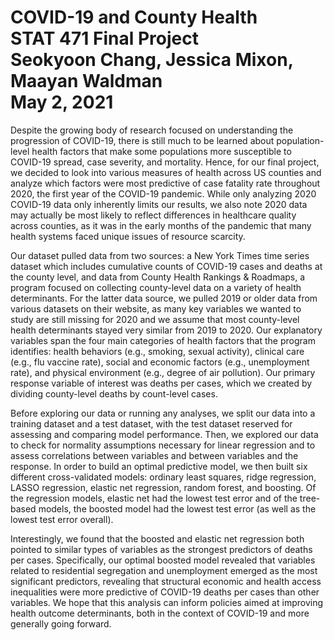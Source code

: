 # COVID-19 and County Health<br/>STAT  471 Final Project<br/>Seokyoon Chang, Jessica Mixon, Maayan Waldman<br/>May 2, 2021

Despite the growing body of research focused on understanding the progression of COVID-19, there is still much to be learned about population-level health factors that make some populations more susceptible to COVID-19 spread, case severity, and mortality. Hence, for our final project, we decided to look into various measures of health across US counties and analyze which factors were most predictive of case fatality rate throughout 2020, the first year of the COVID-19 pandemic. While only analyzing 2020 COVID-19 data only inherently limits our results, we also note 2020 data may actually be most likely to reflect differences in healthcare quality across counties, as it was in the early months of the pandemic that many health systems faced unique issues of resource scarcity.

Our dataset pulled data from two sources: a New York Times time series dataset which includes cumulative counts of COVID-19 cases and deaths at the county level, and data from County Health Rankings & Roadmaps, a program focused on collecting county-level data on a variety of health determinants. For the latter data source, we pulled 2019 or older data from various datasets on their website, as many key variables we wanted to study are still missing for 2020 and we assume that most county-level health determinants stayed very similar from 2019 to 2020. Our explanatory variables span the four main categories of health factors that the program identifies: health behaviors (e.g., smoking, sexual activity), clinical care (e.g., flu vaccine rate), social and economic factors (e.g., unemployment rate), and physical environment (e.g., degree of air pollution). Our primary response variable of interest was deaths per cases, which we created by dividing county-level deaths by count-level cases.

Before exploring our data or running any analyses, we split our data into a training dataset and a test dataset, with the test dataset reserved for assessing and comparing model performance. Then, we explored our data to check for normality assumptions necessary for linear regression and to assess correlations between variables and between variables and the response. In order to build an optimal predictive model, we then built six different cross-validated models: ordinary least squares, ridge regression, LASSO regression, elastic net regression, random forest, and boosting. Of the regression models, elastic net had the lowest test error and of the tree-based models, the boosted model had the lowest test error (as well as the lowest test error overall).

Interestingly, we found that the boosted and elastic net regression both pointed to similar types of variables as the strongest predictors of deaths per cases. Specifically, our optimal boosted model revealed that variables related to residential segregation and unemployment emerged as the most significant predictors, revealing that structural economic and health access inequalities were more predictive of COVID-19 deaths per cases than other variables. We hope that this analysis can inform policies aimed at improving health outcome determinants, both in the context of COVID-19 and more generally going forward. 
